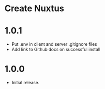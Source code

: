 # Create Nuxtus

# 1.0.1

- Put .env in client and server .gitignore files
- Add link to Github docs on successful install

# 1.0.0

- Initial release.